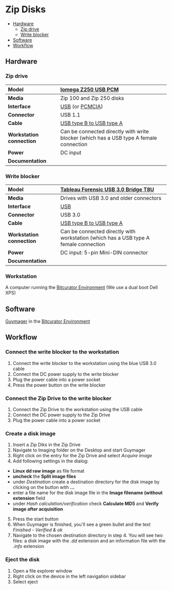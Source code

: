 # Zip Disks

- [Hardware](#hardware)
  - [Zip drive](#zip-drive)
  - [Write blocker](#write-blocker)
- [Software](#software)
- [Workflow](#workflow)

## Hardware

### Zip drive

|**Model**|[Iomega Z250 USB PCM](https://web.archive.org/web/20001206101000/http://www.iomega.com/zip/products/usb250.html)|
|:--|:--|
|**Media**|Zip 100 and Zip 250 disks|
|**Interface**|[USB](https://www.wikidata.org/wiki/Q42378) (or [PCMCIA](https://www.wikidata.org/wiki/Q932506))|
|**Connector**|USB 1.1|
|**Cable**|[USB type B to USB type A](https://commons.wikimedia.org/wiki/Category:USB_cables?uselang=nl#/media/File:A-B_Usb_Cable.jpg)|
|**Workstation connection**|Can be connected directly with write blocker (which has a USB type A female connection|
|**Power**| DC input |
|**Documentation**| |

### Write blocker

|**Model**|[Tableau Forensic USB 3.0 Bridge T8U](https://web.archive.org/web/20180409191526/https://www.guidancesoftware.com/tableau/hardware//t8u)|
|:--|:--|
|**Media**|Drives with USB 3.0 and older connectors|
|**Interface**|[USB](https://www.wikidata.org/wiki/Q42378)|
|**Connector**|USB 3.0|
|**Cable**|[USB type B to USB type A](https://commons.wikimedia.org/wiki/Category:USB_cables?uselang=nl#/media/File:A-B_Usb_Cable.jpg)|
|**Workstation connection**|Can be connected directly with workstation (which has a USB type A female connection|
|**Power**| DC input: 5-pin Mini-DIN connector|
|**Documentation**| |

### Workstation

A computer running the [Bitcurator Environment](https://bitcurator.net/) (We use a dual boot Dell XPS)

## Software

[Guymager](https://guymager.sourceforge.io/) in the [Bitcurator Environment](https://bitcurator.net/)

## Workflow

### Connect the write blocker to the workstation

1. Connect the write blocker to the workstation using the blue USB 3.0 cable
2. Connect the DC power supply to the write blocker
3. Plug the power cable into a power socket
4. Press the power button on the write blocker

### Connect the Zip Drive to the write blocker

1. Connect the Zip Drive to the workstation using the USB cable
2. Connect the DC power supply to the Zip Drive
3. Plug the power cable into a power socket

### Create a disk image

1. Insert a Zip Diks in the Zip Drive
2. Navigate to Imaging folder on the Desktop and start Guymager
3. Right click on the entry for the Zip Drive and select _Acquire image_
4. Add following settings in the dialog:
  * __Linux dd raw image__ as file format
  * __uncheck__ the __Split image files__
  * under _Destination_ create a destination directory for the disk image by clicking on the button with __...__
  * enter a file name for the disk image file in the __Image filename (without extension__ field
  * under _Hash calculation/verification_ check __Calculate MD5__ and __Verify image after acquisition__
5. Press the start button
6. When Guymager is finished, you'll see a green bullet and the text _Finished - Verified & ok_
7. Navigate to the chosen destination directory in step 4. You will see two files: a disk image with the _.dd_ extension and an information file with the _.info_ extension

### Eject the disk
1. Open a file explorer window
2. Right click on the device in the left navigation sidebar
3. Select eject
